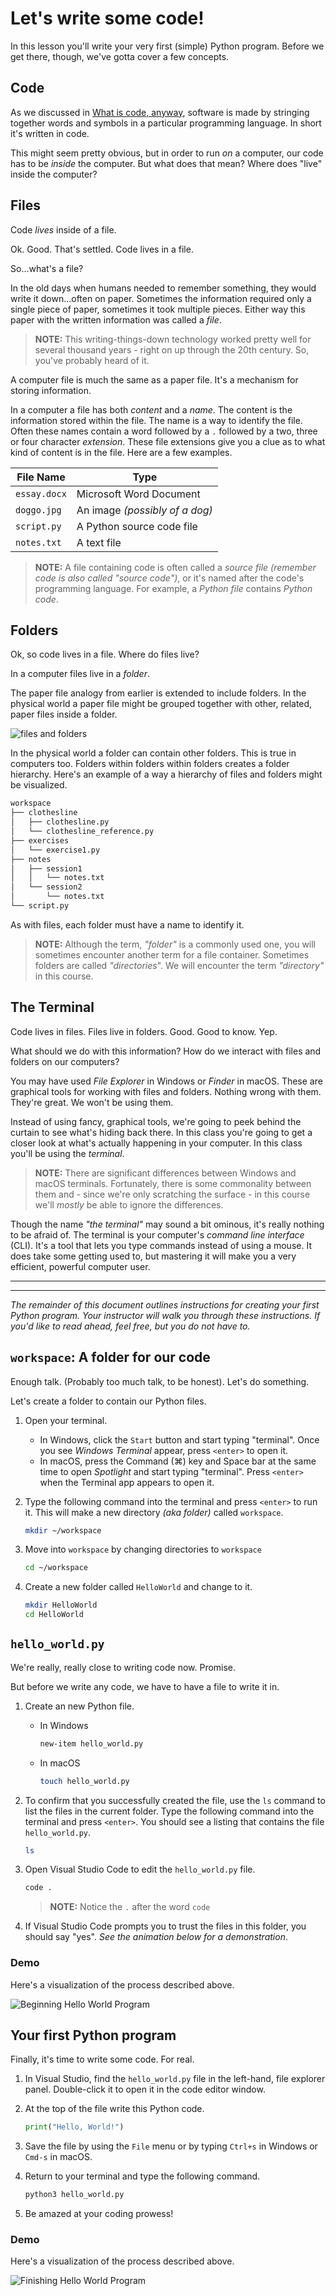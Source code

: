 # Let's write some code!

In this lesson you'll write your very first (simple) Python program. Before we get there, though, we've gotta cover a few concepts.

## Code

As we discussed in [What is code, anyway](../prework/what_is_code.md), software is made by stringing together words and symbols in a particular programming language. In short it's written in code.

This might seem pretty obvious, but in order to run _on_ a computer, our code has to be _inside_ the computer. But what does that mean? Where does "live" inside the computer?

## Files

Code _lives_ inside of a file.

Ok. Good. That's settled. Code lives in a file.

So...what's a file?

In the old days when humans needed to remember something, they would write it down...often on paper. Sometimes the information required only a single piece of paper, sometimes it took multiple pieces. Either way this paper with the written information was called a _file_.

> **NOTE:** This writing-things-down technology worked pretty well for several thousand years - right on up through the 20th century. So, you've probably heard of it.

A computer file is much the same as a paper file. It's a mechanism for storing information.

In a computer a file has both _content_ and a _name_. The content is the information stored within the file. The name is a way to identify the file. Often these names contain a word followed by a `.` followed by a two, three or four character _extension_. These file extensions give you a clue as to what kind of content is in the file. Here are a few examples.

| File Name    | Type                           |
| ------------ | ------------------------------ |
| `essay.docx` | Microsoft Word Document        |
| `doggo.jpg`  | An image _(possibly of a dog)_ |
| `script.py`  | A Python source code file      |
| `notes.txt`  | A text file                    |

> **NOTE:** A file containing code is often called a _source file_ _(remember code is also called "source code")_, or it's named after the code's programming language. For example, a _Python file_ contains _Python code_.

## Folders

Ok, so code lives in a file. Where do files live?

In a computer files live in a _folder_.

The paper file analogy from earlier is extended to include folders. In the physical world a paper file might be grouped together with other, related, paper files inside a folder.

![files and folders](https://www.photos-public-domain.com/wp-content/uploads/2010/12/file-folders.jpg)

In the physical world a folder can contain other folders. This is true in computers too. Folders within folders within folders creates a folder hierarchy. Here's an example of a way a hierarchy of files and folders might be visualized.

```txt
workspace
├── clothesline
│   ├── clothesline.py
│   └── clothesline_reference.py
├── exercises
│   └── exercise1.py
├── notes
│   ├── session1
│   │   └── notes.txt
│   └── session2
│       └── notes.txt
└── script.py
```

As with files, each folder must have a name to identify it.

> **NOTE:** Although the term, _"folder"_ is a commonly used one, you will sometimes encounter another term for a file container. Sometimes folders are called _"directories_". We will encounter the term _"directory"_ in this course.

## The Terminal

Code lives in files. Files live in folders. Good. Good to know. Yep.

What should we do with this information? How do we interact with files and folders on our computers?

You may have used _File Explorer_ in Windows or _Finder_ in macOS. These are graphical tools for working with files and folders. Nothing wrong with them.  They're great. We won't be using them.

Instead of using fancy, graphical tools, we're going to peek behind the curtain to see what's hiding back there. In this class you're going to get a closer look at what's actually happening in your computer. In this class you'll be using the _terminal_.

> **NOTE:** There are significant differences between Windows and macOS terminals. Fortunately, there is some commonality between them and - since we're only scratching the surface - in this course we'll _mostly_ be able to ignore the differences.

Though the name _"the terminal"_ may sound a bit ominous, it's really nothing to be afraid of. The terminal is your computer's _command line interface_ (CLI). It's a tool that lets you type commands instead of using a mouse. It does take some getting used to, but mastering it will make you a very efficient, powerful computer user.

---
---

_The remainder of this document outlines instructions for creating your first Python program. Your instructor will walk you through these instructions. If you'd like to read ahead, feel free, but you do not have to._

## `workspace`: A folder for our code

Enough talk. (Probably too much talk, to be honest). Let's do something.

Let's create a folder to contain our Python files.

1. Open your terminal.

   * In Windows, click the `Start` button and start typing "terminal". Once you see _Windows Terminal_ appear, press `<enter>` to open it.
   * In macOS, press the Command (⌘) key and Space bar at the same time to open _Spotlight_ and start typing "terminal". Press `<enter>` when the Terminal app appears to open it.

1. Type the following command into the terminal and press `<enter>` to run it. This will make a new directory _(aka folder)_ called `workspace`.

   ```sh
   mkdir ~/workspace
   ```

1. Move into `workspace` by changing directories to `workspace`

   ```sh
   cd ~/workspace
   ```

1. Create a new folder called `HelloWorld` and change to it.

   ```sh
   mkdir HelloWorld
   cd HelloWorld
   ```

## `hello_world.py`

We're really, really close to writing code now. Promise.

But before we write any code, we have to have a file to write it in.

1. Create an new Python file.

   * In Windows
      ```sh
      new-item hello_world.py
      ```
   * In macOS
      ```sh
      touch hello_world.py
      ```

1. To confirm that you successfully created the file, use the `ls` command to list the files in the current folder. Type the following command into the terminal and press `<enter>`. You should see a listing that contains the file `hello_world.py`.

   ```sh
   ls
   ```

1. Open Visual Studio Code to edit the `hello_world.py` file.

   ```sh
   code .
   ```

   > **NOTE:** Notice the `.` after the word `code`

1. If Visual Studio Code prompts you to trust the files in this folder, you should say "yes". _See the animation below for a demonstration_.

### Demo

Here's a visualization of the process described above.

![Beginning Hello World Program](./begin_hello_world.gif)

## Your first Python program

Finally, it's time to write some code. For real.

1. In Visual Studio, find the `hello_world.py` file in the left-hand, file explorer panel. Double-click it to open it in the code editor window.

1. At the top of the file write this Python code.

   ```python
   print("Hello, World!")
   ```

1. Save the file by using the `File` menu or by typing `Ctrl+s` in Windows or `Cmd-s` in macOS.

1. Return to your terminal and type the following command.

   ```sh
   python3 hello_world.py
   ```

1. Be amazed at your coding prowess!

### Demo

Here's a visualization of the process described above.

![Finishing Hello World Program](./end_hello_world.gif)

